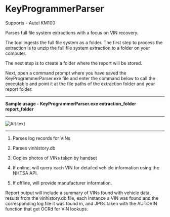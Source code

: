 # KeyProgrammerParser

Supports - Autel KM100

Parses full file system extractions with a focus on VIN recovery.

The tool ingests the full file system as a folder.  The first step to process the extraction is to unzip the full file system extraction to a folder on your computer. 

The next step is to create a folder where the report will be stored.

Next, open a command prompt where you have saved the KeyProgrammerParser.exe file and enter the command below to call the executable and point it at the file paths of the extraction folder and your report folder.

---
<b>Sample usage - KeyProgrammerParser.exe extraction_folder report_folder</b>

---
![Alt text](https://github.com/user-attachments/assets/7eaba52f-d857-4391-a04c-92b200b6956c)

---

1.  Parses log records for VINs

2.  Parses vinhistory.db

3.  Copies photos of VINs taken by handset

4.  If online, will query each VIN for detailed vehicle information using the NHTSA API.

5.  If offline, will provide manufacturer information. 


Report output will include a summary of VINs found with vehicle data, results from the vinhistory.db file, each instance a VIN was found and the corresponding log file it was found in, and JPGs taken with the AUTOVIN function that get OCRd for VIN lookups.

